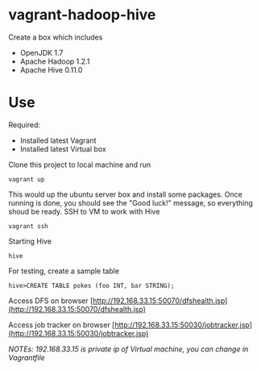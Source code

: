 vagrant-hadoop-hive
===================

Create a box which includes
* OpenJDK 1.7
* Apache Hadoop 1.2.1
* Apache Hive 0.11.0

Use
===
Required:
* Installed latest Vagrant
* Installed latest Virtual box

Clone this project to local machine and run

    vagrant up

This would up the ubuntu server box and install some packages. Once running is done, you should see the "Good luck!" message, so everything shoud be ready. SSH to VM to work with Hive

    vagrant ssh

Starting Hive

    hive
    
For testing, create a sample table

    hive>CREATE TABLE pokes (foo INT, bar STRING);
    
Access DFS on browser 
[http://192.168.33.15:50070/dfshealth.jsp](http://192.168.33.15:50070/dfshealth.jsp)
    
Access job tracker on browser
[http://192.168.33.15:50030/jobtracker.jsp](http://192.168.33.15:50030/jobtracker.jsp)
    
*NOTEs: 192.168.33.15 is private ip of Virtual machine, you can change in Vagrantfile*

